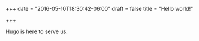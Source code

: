 +++
date = "2016-05-10T18:30:42-06:00"
draft = false
title = "Hello world!"

+++

Hugo is here to serve us.
